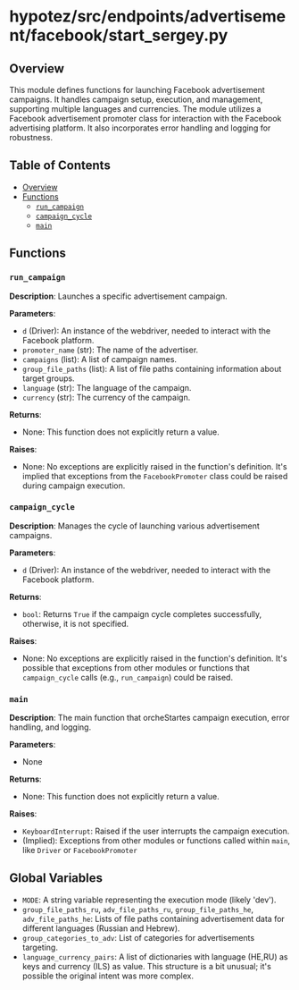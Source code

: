 # hypotez/src/endpoints/advertisement/facebook/start_sergey.py

## Overview

This module defines functions for launching Facebook advertisement campaigns. It handles campaign setup, execution, and management, supporting multiple languages and currencies. The module utilizes a Facebook advertisement promoter class for interaction with the Facebook advertising platform. It also incorporates error handling and logging for robustness.


## Table of Contents

* [Overview](#overview)
* [Functions](#functions)
    * [`run_campaign`](#run_campaign)
    * [`campaign_cycle`](#campaign_cycle)
    * [`main`](#main)


## Functions

### `run_campaign`

**Description**: Launches a specific advertisement campaign.

**Parameters**:

- `d` (Driver): An instance of the webdriver, needed to interact with the Facebook platform.
- `promoter_name` (str): The name of the advertiser.
- `campaigns` (list): A list of campaign names.
- `group_file_paths` (list): A list of file paths containing information about target groups.
- `language` (str): The language of the campaign.
- `currency` (str): The currency of the campaign.

**Returns**:

- None: This function does not explicitly return a value.

**Raises**:

- None: No exceptions are explicitly raised in the function's definition.  It's implied that exceptions from the `FacebookPromoter` class could be raised during campaign execution.


### `campaign_cycle`

**Description**: Manages the cycle of launching various advertisement campaigns.

**Parameters**:

- `d` (Driver): An instance of the webdriver, needed to interact with the Facebook platform.


**Returns**:

- `bool`: Returns `True` if the campaign cycle completes successfully, otherwise, it is not specified.


**Raises**:

- None:  No exceptions are explicitly raised in the function's definition.  It's possible that exceptions from other modules or functions that `campaign_cycle` calls (e.g., `run_campaign`) could be raised.


### `main`

**Description**: The main function that orcheStartes campaign execution, error handling, and logging.

**Parameters**:

- None

**Returns**:

- None: This function does not explicitly return a value.

**Raises**:

- `KeyboardInterrupt`:  Raised if the user interrupts the campaign execution.
- (Implied): Exceptions from other modules or functions called within `main`, like `Driver` or `FacebookPromoter`


## Global Variables

- `MODE`: A string variable representing the execution mode (likely 'dev').
- `group_file_paths_ru`, `adv_file_paths_ru`, `group_file_paths_he`, `adv_file_paths_he`: Lists of file paths containing advertisement data for different languages (Russian and Hebrew).
- `group_categories_to_adv`: List of categories for advertisements targeting.
- `language_currency_pairs`: A list of dictionaries with language (HE,RU) as keys and currency (ILS) as value.  This structure is a bit unusual; it's possible the original intent was more complex.
```